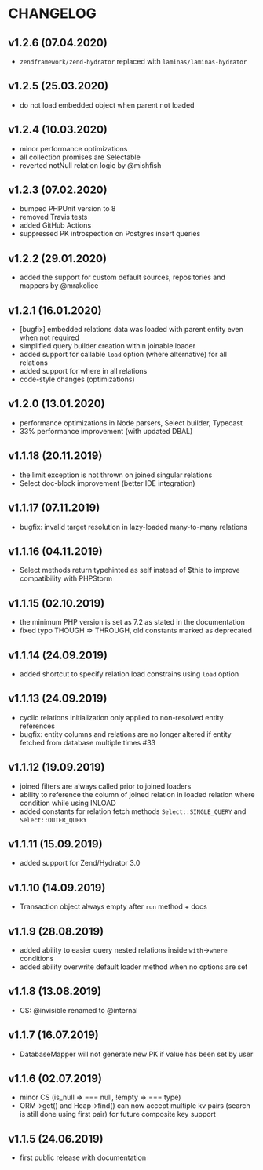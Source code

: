 # CHANGELOG 

v1.2.6 (07.04.2020)
--------------------
- `zendframework/zend-hydrator` replaced with `laminas/laminas-hydrator`

v1.2.5 (25.03.2020)
--------------------
- do not load embedded object when parent not loaded

v1.2.4 (10.03.2020)
--------------------
- minor performance optimizations
- all collection promises are Selectable
- reverted notNull relation logic by @mishfish

v1.2.3 (07.02.2020)
--------------------
- bumped PHPUnit version to 8
- removed Travis tests
- added GitHub Actions
- suppressed PK introspection on Postgres insert queries 

v1.2.2 (29.01.2020)
--------------------
- added the support for custom default sources, repositories and mappers by @mrakolice 

v1.2.1 (16.01.2020)
--------------------
- [bugfix] embedded relations data was loaded with parent entity even when not required
- simplified query builder creation within joinable loader
- added support for callable `load` option (where alternative) for all relations
- added support for where in all relations
- code-style changes (optimizations)

v1.2.0 (13.01.2020)
--------------------
- performance optimizations in Node parsers, Select builder, Typecast
- 33% performance improvement (with updated DBAL)

v1.1.18 (20.11.2019)
--------------------
- the limit exception is not thrown on joined singular relations 
- Select doc-block improvement (better IDE integration)

v1.1.17 (07.11.2019)
--------------------
- bugfix: invalid target resolution in lazy-loaded many-to-many relations

v1.1.16 (04.11.2019)
--------------------
- Select methods return typehinted as self instead of $this to improve compatibility with PHPStorm

v1.1.15 (02.10.2019)
--------------------
- the minimum PHP version is set as 7.2 as stated in the documentation
- fixed typo THOUGH => THROUGH, old constants marked as deprecated 

v1.1.14 (24.09.2019)
--------------------
- added shortcut to specify relation load constrains using `load` option

v1.1.13 (24.09.2019)
--------------------
- cyclic relations initialization only applied to non-resolved entity references
- bugfix: entity columns and relations are no longer altered if entity fetched from database multiple times #33

v1.1.12 (19.09.2019)
--------------------
- joined filters are always called prior to joined loaders
- ability to reference the column of joined relation in loaded relation where condition while using INLOAD
- added constants for relation fetch methods `Select::SINGLE_QUERY` and `Select::OUTER_QUERY`

v1.1.11 (15.09.2019)
--------------------
- added support for Zend/Hydrator 3.0

v1.1.10 (14.09.2019)
--------------------
- Transaction object always empty after `run` method + docs

v1.1.9 (28.08.2019)
--------------------
- added ability to easier query nested relations inside `with`->`where` conditions
- added ability overwrite default loader method when no options are set

v1.1.8 (13.08.2019)
--------------------
- CS: @invisible renamed to @internal

v1.1.7 (16.07.2019)
--------------------
- DatabaseMapper will not generate new PK if value has been set by user

v1.1.6 (02.07.2019)
--------------------
- minor CS (is_null => === null, !empty => === type)
- ORM->get() and Heap->find() can now accept multiple kv pairs (search is still done using first pair) for future composite key support

v1.1.5 (24.06.2019)
--------------------
- first public release with documentation
